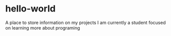 # hello-world
A place to store information on my projects
I am currently a student focused on learning more about programing
